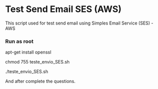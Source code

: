 Test Send Email SES (AWS)
=======

This script used for test send email using Simples Email Service (SES) - AWS

### Run as root
apt-get install openssl

chmod 755 teste_envio_SES.sh

./teste_envio_SES.sh

And after complete the questions. 


